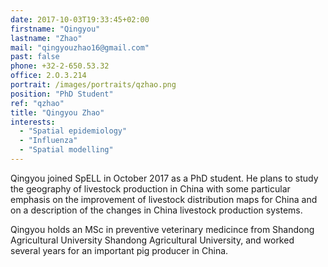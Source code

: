 ```yaml
---
date: 2017-10-03T19:33:45+02:00
firstname: "Qingyou"
lastname: "Zhao"
mail: "qingyouzhao16@gmail.com"
past: false
phone: +32-2-650.53.32
office: 2.O.3.214
portrait: /images/portraits/qzhao.png
position: "PhD Student"
ref: "qzhao"
title: "Qingyou Zhao"
interests:
  - "Spatial epidemiology"
  - "Influenza"
  - "Spatial modelling"
---
```


Qingyou joined SpELL in October 2017 as a PhD student. He plans to study the geography of livestock production in China 
with some particular emphasis on the improvement of livestock distribution maps for China and on a description of the changes 
in China livestock production systems.

Qingyou holds an MSc in preventive veterinary medicince from Shandong Agricultural University Shandong Agricultural University, and worked
several years for an important pig producer in China.

